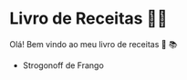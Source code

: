 # Livro de Receitas :man_cook:



Olá! Bem vindo ao meu livro de receitas :wave: :books:

- Strogonoff de Frango

